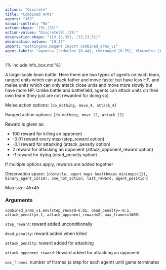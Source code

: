 ```yaml
---
actions: "Discrete"
title: "Combined Arms"
agents: "162"
manual-control: "No"
action-shape: "(9),(25)"
action-values: "Discrete(9),(25)"
observation-shape: "(13,13,35), (13,13,51)"
observation-values: "[0,2]"
import: "pettingzoo.magent import combined_arms_v1"
agent-labels: "agents= [redmelee_[0-44], redranged_[0-35], bluemelee_[0-44], blueranged_[0-35]]"
---
```


{% include info_box.md %}



A large-scale team battle. Here there are two types of agents on each team, ranged units which can attack father and move faster but have less HP, and melee units which can only attack close units and move more slowly but have more HP. Unlike battle and battlefield, agents can attack units on their own team (they just are not rewarded for doing so).

Melee action options: `[do_nothing, move_4, attack_4]`

Ranged action options: `[do_nothing, move_12, attack_12]`

Reward is given as:

* 100 reward for killing an opponent
* -0.01 reward every step (step_reward option)
* -0.1 reward for attacking (attack_penalty option)
* 2 reward for attacking an opponent (attack_opponent_reward option)
* -1 reward for dying (dead_penalty option)


If multiple options apply, rewards are added together

Observation space: `[obstacle, agent_maps_healthmaps_minimaps(12), binary_agent_id(10), one_hot_action, last_reward, agent_position]`

Map size: 45x45

### Arguments

```
combined_arms_v1.env(step_reward-0.01, dead_penalty=-0.1, attack_penalty=-1, attack_opponent_reward=2, max_frames=1000)
```



`step_reward`:  reward added unconditionally

`dead_penalty`:  reward added when killed

`attack_penalty`:  reward added for attacking

`attack_opponent_reward`:  Reward added for attacking an opponent

`max_frames`:  number of frames (a step for each agent) until game terminates
